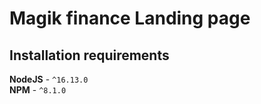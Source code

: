 # Magik finance Landing page

## Installation requirements

**NodeJS** - `^16.13.0` <br>
**NPM** - `^8.1.0`
